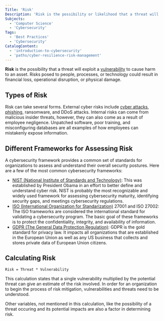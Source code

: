 ```yaml
---
Title: 'Risk'
Description: 'Risk is the possibility or likelihood that a threat will exploit a vulnerability to cause harm to an asset.'
Subjects:
  - 'Computer Science'
  - 'Cybersecurity'
Tags:
  - 'Best Practices'
  - 'Cybersecurity'
CatalogContent:
  - 'introduction-to-cybersecurity'
  - 'paths/cyber-resilience-risk-management'
---
```


**Risk** is the possibility that a threat will exploit a [vulnerability](https://www.codecademy.com/resources/docs/cybersecurity/vulnerability) to cause harm to an asset. Risks posed to people, processes, or technology could result in financial loss, operational disruption, or physical damage.

## Types of Risk

Risk can take several forms. External cyber risks include [cyber attacks](https://www.codecademy.com/resources/docs/cybersecurity/cyber-attack), [phishing](https://www.codecademy.com/resources/docs/cybersecurity/phishing), ransomware, and DDoS attacks. Internal risks can come from malicious insider threats, however, they can also come as a result of employee negligence. Unpatched software, poor training, and misconfiguring databases are all examples of how employees can mistakenly expose information.

## Different Frameworks for Assessing Risk

A cybersecurity framework provides a common set of standards for organizations to assess and understand their overall security postures. Here are a few of the most common cybersecurity frameworks:

- [NIST (National Institute of Standards and Technology)](https://www.nist.gov/): This was established by President Obama in an effort to better define and understand cyber risk. NIST is probably the most recognizable and widely used framework for assessing cybersecurity maturity, identifying security gaps, and meetings cybersecurity regulations.
- [ISO (International Organization for Standarization)](https://www.iso.org/home.html) 27001 and ISO 27002: The ISO frameworks are considered the international standard for validating a cybersecurity program. The basic goal of these frameworks is to protect the confidentiality, integrity, and availability of information.
- [GDPR (The General Data Protection Regulation)](https://gdpr-info.eu/): GDPR is the gold standard for privacy law. It impacts all organizations that are established in the European Union as well as any US business that collects and stores private data of European Union citizens.

## Calculating Risk

`Risk = Threat * Vulnerability`

This calculation states that a single vulnerability multiplied by the potential threat can give an estimate of the risk involved. In order for an organization to begin the process of risk mitigation, vulnerabilities and threats need to be understood.

Other variables, not mentioned in this calculation, like the possibility of a threat occuring and its potential impacts are also a factor in determining risk.
